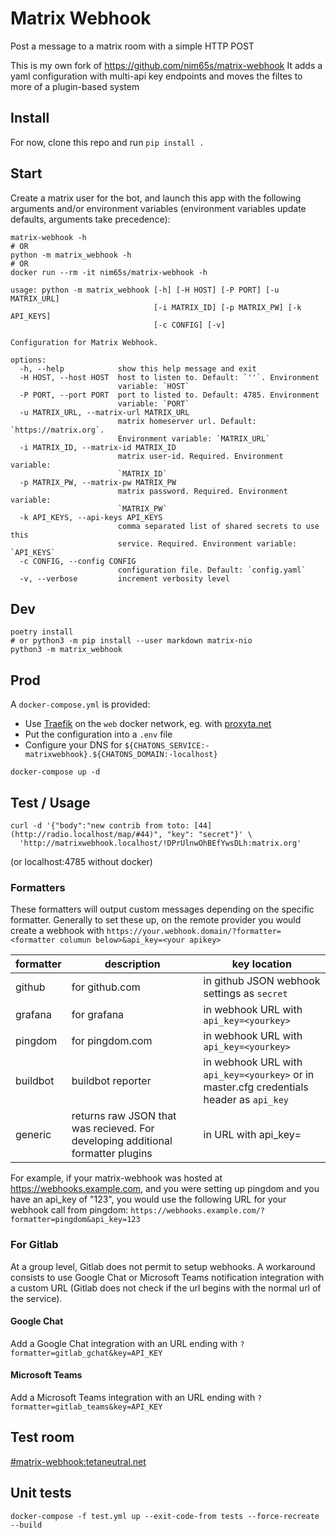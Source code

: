 # Matrix Webhook

Post a message to a matrix room with a simple HTTP POST

This is my own fork of https://github.com/nim65s/matrix-webhook
It adds a yaml configuration with multi-api key endpoints and moves the filtes
to more of a plugin-based system

## Install

For now, clone this repo and run `pip install .`

## Start

Create a matrix user for the bot, and launch this app with the following arguments and/or environment variables
(environment variables update defaults, arguments take precedence):

```
matrix-webhook -h
# OR
python -m matrix_webhook -h
# OR
docker run --rm -it nim65s/matrix-webhook -h
```

```
usage: python -m matrix_webhook [-h] [-H HOST] [-P PORT] [-u MATRIX_URL]
                                [-i MATRIX_ID] [-p MATRIX_PW] [-k API_KEYS]
                                [-c CONFIG] [-v]

Configuration for Matrix Webhook.

options:
  -h, --help            show this help message and exit
  -H HOST, --host HOST  host to listen to. Default: `''`. Environment
                        variable: `HOST`
  -P PORT, --port PORT  port to listed to. Default: 4785. Environment
                        variable: `PORT`
  -u MATRIX_URL, --matrix-url MATRIX_URL
                        matrix homeserver url. Default: `https://matrix.org`.
                        Environment variable: `MATRIX_URL`
  -i MATRIX_ID, --matrix-id MATRIX_ID
                        matrix user-id. Required. Environment variable:
                        `MATRIX_ID`
  -p MATRIX_PW, --matrix-pw MATRIX_PW
                        matrix password. Required. Environment variable:
                        `MATRIX_PW`
  -k API_KEYS, --api-keys API_KEYS
                        comma separated list of shared secrets to use this
                        service. Required. Environment variable: `API_KEYS`
  -c CONFIG, --config CONFIG
                        configuration file. Default: `config.yaml`
  -v, --verbose         increment verbosity level
```


## Dev

```
poetry install
# or python3 -m pip install --user markdown matrix-nio
python3 -m matrix_webhook
```

## Prod

A `docker-compose.yml` is provided:

- Use [Traefik](https://traefik.io/) on the `web` docker network, eg. with
  [proxyta.net](https://framagit.org/oxyta.net/proxyta.net)
- Put the configuration into a `.env` file
- Configure your DNS for `${CHATONS_SERVICE:-matrixwebhook}.${CHATONS_DOMAIN:-localhost}`

```
docker-compose up -d
```

## Test / Usage

```
curl -d '{"body":"new contrib from toto: [44](http://radio.localhost/map/#44)", "key": "secret"}' \
  'http://matrixwebhook.localhost/!DPrUlnwOhBEfYwsDLh:matrix.org'
```
(or localhost:4785 without docker)

### Formatters

These formatters will output custom messages depending on the specific formatter.  Generally to set these up, on the remote provider you would create a webhook with `https://your.webhook.domain/?formatter=<formatter columun below>&api_key=<your apikey>`

| formatter | description                                                                      | key location                                                                             |
| --        | -                                                                                | -                                                                                        |
| github    | for github.com                                                                   | in github JSON webhook settings as `secret`                                              |
| grafana   | for grafana                                                                      | in webhook URL with `api_key=<yourkey>`                                                  |
| pingdom   | for pingdom.com                                                                  | in webhook URL with `api_key=<yourkey>`                                                  |
| buildbot  | buildbot reporter                                                                | in webhook URL with `api_key=<yourkey>` or in master.cfg credentials header as `api_key` |
| generic   | returns raw JSON that was recieved.  For developing additional formatter plugins | in URL with api_key=<yourkey>                                                            |
  
For example, if your matrix-webhook was hosted at https://webhooks.example.com, and you were setting up pingdom and you have an api_key of "123", you would use the following URL for your webhook call from pingdom:
`https://webhooks.example.com/?formatter=pingdom&api_key=123`

### For Gitlab

At a group level, Gitlab does not permit to setup webhooks. A workaround consists to use Google
Chat or Microsoft Teams notification integration with a custom URL (Gitlab does not check if the url begins with the normal url of the service).

#### Google Chat

Add a Google Chat integration with an URL ending with `?formatter=gitlab_gchat&key=API_KEY`

#### Microsoft Teams

Add a Microsoft Teams integration with an URL ending with `?formatter=gitlab_teams&key=API_KEY`

## Test room

[#matrix-webhook:tetaneutral.net](https://matrix.to/#/!DPrUlnwOhBEfYwsDLh:matrix.org)

## Unit tests

```
docker-compose -f test.yml up --exit-code-from tests --force-recreate --build
```
